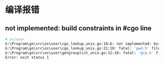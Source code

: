 # 编译报错

## not implemented: build constraints in #cgo line
```bash
# os/user
G:\Program\go\src\os\user\cgo_lookup_unix.go:18:6: not implemented: build constraints in #cgo line
G:\Program\go\src\os\user\cgo_lookup_unix.go:21:10: fatal: 'pwd.h' file not found
G:\Program\go\src\os\user\getgrouplist_unix.go:12:10: fatal: 'grp.h' file not found
Error: exit status 1
```